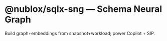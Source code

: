 # @nublox/sqlx-sng — Schema Neural Graph

Build graph+embeddings from snapshot+workload; power Copilot + SIP.
